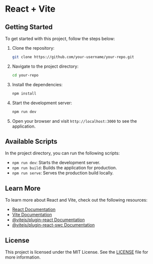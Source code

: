 # React + Vite

## Getting Started

To get started with this project, follow the steps below:

1. Clone the repository:

    ```bash
    git clone https://github.com/your-username/your-repo.git
    ```

2. Navigate to the project directory:

    ```bash
    cd your-repo
    ```

3. Install the dependencies:

    ```bash
    npm install
    ```

4. Start the development server:

    ```bash
    npm run dev
    ```

5. Open your browser and visit `http://localhost:3000` to see the application.

## Available Scripts

In the project directory, you can run the following scripts:

- `npm run dev`: Starts the development server.
- `npm run build`: Builds the application for production.
- `npm run serve`: Serves the production build locally.

## Learn More

To learn more about React and Vite, check out the following resources:

- [React Documentation](https://reactjs.org/)
- [Vite Documentation](https://vitejs.dev/)
- [@vitejs/plugin-react Documentation](https://github.com/vitejs/vite-plugin-react/blob/main/packages/plugin-react/README.md)
- [@vitejs/plugin-react-swc Documentation](https://github.com/vitejs/vite-plugin-react-swc)

## License

This project is licensed under the MIT License. See the [LICENSE](LICENSE) file for more information.